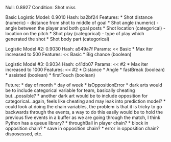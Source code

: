 Null: 0.8927
    Condition: Shot miss

Basic Logistic Model: 0.9010
    Hash: ba2bf24
    Features:
        * Shot distance (numeric) - distance from shot to middle of goal
        * Shot angle (numeric) - angle between the player and both goal posts
        * Shot location (categorical) - location on the pitch
        * Shot play (categorical) - type of play which generated the shot
        * Shot body part (categorical)

Logistic Model #2: 0.9030
    Hash: a549a7f
    Params:
        << Basic
        * Max iter increased to 500
    Features:
        << Basic
        * Big chance (boolean)

Logistic Model #3: 0.9034
    Hash: c41db07
    Params:
        << #2
        * Max iter increased to 1000
    Features:
        << #2
        * Distance * Angle
        * fastBreak (boolean)
        * assisted (boolean)
        * firstTouch (boolean)

Future:
    * day of month
    * day of week
    * isOppositionError
    * dark arts would be to include categorical variable for team, basically cheating but...possible?
    * another dark art would be to include opposition for categorical...again, feels like cheating
    and may leak into prediction model?
    * could look at doing the chain variables, the problem is that it is tricky to go backwards
    through the events, a way to do this easily would be to hold the previous five events in a
    buffer as we are going through the match, I think Python has a queue library?
        * throughBall in player chain?
        * block in opposition chain?
        * save in opposition chain?
        * error in opposition chain? disposessed, etc.

